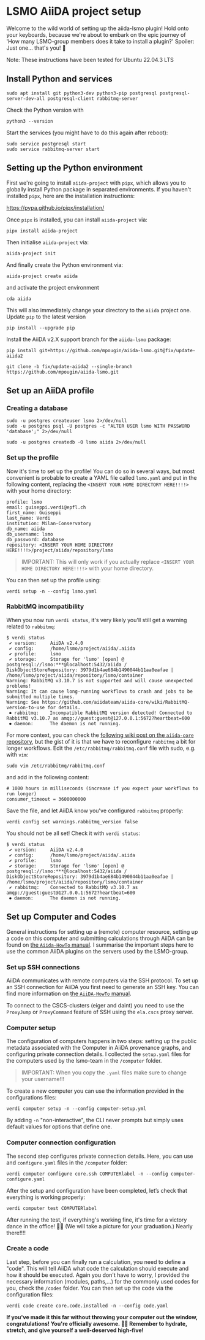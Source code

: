 # LSMO AiiDA project setup

Welcome to the wild world of setting up the aiida-lsmo plugin! Hold onto your keyboards, because we're about to embark on the epic journey of 'How many LSMO-group members does it take to install a plugin?' Spoiler: Just one... that's you! 🚀

Note: These instructions have been tested for Ubuntu 22.04.3 LTS

## Install Python and services

```
sudo apt install git python3-dev python3-pip postgresql postgresql-server-dev-all postgresql-client rabbitmq-server
```

Check the Python version with 

```
python3 --version
```

Start the services (you might have to do this again after reboot):

```
sudo service postgresql start
sudo service rabbitmq-server start
```

## Setting up the Python environment

First we're going to install `aiida-project` with `pipx`, which allows you to globally install Python package in separated environments.
If you haven't installed `pipx`, here are the installation instructions:

https://pypa.github.io/pipx/installation/

Once `pipx` is installed, you can install `aiida-project` via:

```
pipx install aiida-project
```

Then initialise `aiida-project` via:

```
aiida-project init
```

And finally create the Python environment via:

```
aiida-project create aiida
```

and activate the project environment

```
cda aiida
```

This will also immediately change your directory to the `aiida` project one.
Update `pip` to the latest version 

```
pip install --upgrade pip
```

Install the AiiDA v2.X support branch for the `aiida-lsmo` package:

```
pip install git+https://github.com/mpougin/aiida-lsmo.git@fix/update-aiida2
```

```
git clone -b fix/update-aiida2 --single-branch https://github.com/mpougin/aiida-lsmo.git
```

## Set up an AiiDA profile

### Creating a database

```
sudo -u postgres createuser lsmo 2>/dev/null
sudo -u postgres psql -U postgres -c "ALTER USER lsmo WITH PASSWORD 'database';" 2>/dev/null
```

```
sudo -u postgres createdb -O lsmo aiida 2>/dev/null
```

### Set up the profile

Now it's time to set up the profile!
You can do so in several ways, but most convenient is probable to create a YAML file called `lsmo.yaml` and put in the following content, replacing the `<INSERT YOUR HOME DIRECTORY HERE!!!!>` with your home directory:

```
profile: lsmo
email: guiseppi.verdi@epfl.ch
first_name: Guiseppi
last_name: Verdi
institution: Milan-Conservatory
db_name: aiida
db_username: lsmo
db_password: database
repository: <INSERT YOUR HOME DIRECTORY HERE!!!!>/project/aiida/repository/lsmo
```

> IMPORTANT: This will only work if you actually replace `<INSERT YOUR HOME DIRECTORY HERE!!!!>` with your home directory.

You can then set up the profile using:

```
verdi setup -n --config lsmo.yaml
```

### RabbitMQ incompatibility

When you now run `verdi status`, it's very likely you'll still get a warning related to `rabbitmq`:

```
$ verdi status
 ✔ version:     AiiDA v2.4.0
 ✔ config:      /home/lsmo/project/aiida/.aiida
 ✔ profile:     lsmo
 ✔ storage:     Storage for 'lsmo' [open] @ postgresql://lsmo:***@localhost:5432/aiida / DiskObjectStoreRepository: 3979d1b4ae684b1490044b11aa0eafae | /home/lsmo/project/aiida/repository/lsmo/container
Warning: RabbitMQ v3.10.7 is not supported and will cause unexpected problems!
Warning: It can cause long-running workflows to crash and jobs to be submitted multiple times.
Warning: See https://github.com/aiidateam/aiida-core/wiki/RabbitMQ-version-to-use for details.
 ⏺ rabbitmq:    Incompatible RabbitMQ version detected! Connected to RabbitMQ v3.10.7 as amqp://guest:guest@127.0.0.1:5672?heartbeat=600
 ⏺ daemon:      The daemon is not running.
```

For more context, you can check the [following wiki post on the `aiida-core` repository](https://github.com/aiidateam/aiida-core/wiki/RabbitMQ-version-to-use), but the gist of it is that we have to reconfigure `rabbitmq` a bit for longer workflows.
Edit the `/etc/rabbitmq/rabbitmq.conf` file with sudo, e.g. with `vim`:

```
sudo vim /etc/rabbitmq/rabbitmq.conf 
```

and add in the following content:

```
# 1000 hours in milliseconds (increase if you expect your workflows to run longer)
consumer_timeout = 3600000000
```

Save the file, and let AiiDA know you've configured `rabbitmq` properly:

```
verdi config set warnings.rabbitmq_version false
```

You should not be all set!
Check it with `verdi status`:

```
$ verdi status
 ✔ version:     AiiDA v2.4.0
 ✔ config:      /home/lsmo/project/aiida/.aiida
 ✔ profile:     lsmo
 ✔ storage:     Storage for 'lsmo' [open] @ postgresql://lsmo:***@localhost:5432/aiida / DiskObjectStoreRepository: 3979d1b4ae684b1490044b11aa0eafae | /home/lsmo/project/aiida/repository/lsmo/container
 ✔ rabbitmq:    Connected to RabbitMQ v3.10.7 as amqp://guest:guest@127.0.0.1:5672?heartbeat=600
 ⏺ daemon:      The daemon is not running.
```
## Set up Computer and Codes

General instructions for setting up a (remote) computer resource, setting up a code on this computer and submitting calculations through AiiDA can be found on [the `Aiida-HowTo` manual](https://aiida.readthedocs.io/projects/aiida-core/en/latest/howto/run_codes.html).
I summarise the important steps here to use the common AiiDA plugins on the servers used by the LSMO-group.

### Set up SSH connections

AiiDA communicates with remote computers via the SSH protocol. To set up an SSH connection for AiiDA you first need to generate an SSH key. You can find more information on [the `AiiDA-HowTo` manual](https://aiida.readthedocs.io/projects/aiida-core/en/latest/howto/ssh.html).

To connect to the CSCS-clusters (eiger and daint) you need to use the `ProxyJump` or `ProxyCommand` feature of SSH using the `ela.cscs` proxy server.

### Computer setup

The configuration of computers happens in two steps: setting up the public metadata associated with the Computer in AiiDA provenance graphs, and configuring private connection details. 
I collected the `setup.yaml` files for the computers used by the lsmo-team in the `/computer` folder.

> IMPORTANT: When you copy the `.yaml` files make sure to change your username!!!

To create a new computer you can use the information provided in the configurations files:

```
verdi computer setup -n --config computer-setup.yml
```
By adding `-n` "non-interactive", the CLI never prompts but simply uses default values for options that define one.

### Computer connection configuration

The second step configures private connection details. Here, you can use and `configure.yaml` files in the `/computer` folder:

```
verdi computer configure core.ssh COMPUTERlabel -n --config computer-configure.yaml
```

After the setup and configuration have been completed, let’s check that everything is working properly:

```
verdi computer test COMPUTERlabel
```

After running the test, if everything's working fine, it's time for a victory dance in the office! 💃🕺 (We will take a picture for your graduation.) Nearly there!!!!

### Create a code

Last step, before you can finally run a calculation, you need to define a "code". This will tell AiiDA what code the calculation should execute and how it should be executed. Again you don't have to worry, I provided the necessary information (modules, paths,...) for the commonly used codes for you, check the `/codes` folder. You can then set up the code via the configuration files:

```
verdi code create core.code.installed -n --config code.yaml
```


**If you've made it this far without throwing your computer out the window, congratulations! You're officially awesome. 🚀🎉 Remember to hydrate, stretch, and give yourself a well-deserved high-five!**